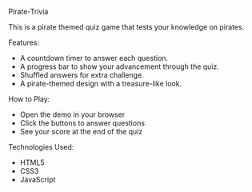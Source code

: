 Pirate-Trivia

This is a pirate themed quiz game that tests your knowledge on pirates.

Features:
- A countdown timer to answer each question.
- A progress bar to show your advancement through the quiz.
- Shuffled answers for extra challenge.
- A pirate-themed design with a treasure-like look.

How to Play:
- Open the demo in your browser
- Click the buttons to answer questions
- See your score at the end of the quiz

Technologies Used:
- HTML5
- CSS3
- JavaScript



